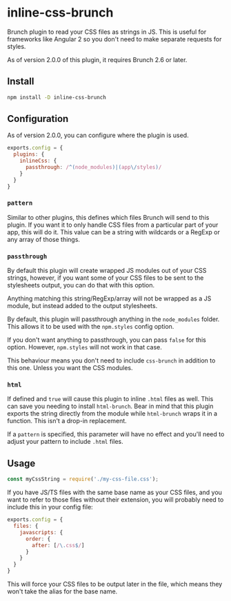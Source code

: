 # inline-css-brunch

Brunch plugin to read your CSS files as strings in JS. This is useful for frameworks like Angular 2 so you don't need to make separate requests for styles.

As of version 2.0.0 of this plugin, it requires Brunch 2.6 or later.

## Install

```sh
npm install -D inline-css-brunch
```

## Configuration

As of version 2.0.0, you can configure where the plugin is used.

```js
exports.config = {
  plugins: {
    inlineCss: {
      passthrough: /^(node_modules)|(app\/styles)/
    }
  }
}
```

### `pattern`

Similar to other plugins, this defines which files Brunch will send to this plugin. If you want it to only handle CSS files from a particular part of your app, this will do it. This value can be a string with wildcards or a RegExp or any array of those things.

### `passthrough`

By default this plugin will create wrapped JS modules out of your CSS strings, however, if you want some of your CSS files to be sent to the stylesheets output, you can do that with this option.

Anything matching this string/RegExp/array will not be wrapped as a JS module, but instead added to the output stylesheets.

By default, this plugin will passthrough anything in the `node_modules` folder. This allows it to be used with the `npm.styles` config option.

If you don't want anything to passthrough, you can pass `false` for this option. However, `npm.styles` will not work in that case.

This behaviour means you don't need to include `css-brunch` in addition to this one. Unless you want the CSS modules.

### `html`

If defined and `true` will cause this plugin to inline `.html` files as well. This can save you needing to install `html-brunch`. Bear in mind that this plugin exports the string directly from the module while `html-brunch` wraps it in a function. This isn't a drop-in replacement.

If a `pattern` is specified, this parameter will have no effect and you'll need to adjust your pattern to include `.html` files.

## Usage

```js
const myCssString = require('./my-css-file.css');
```

If you have JS/TS files with the same base name as your CSS files, and you want to refer to those files without their extension, you will probably need to include this in your config file:

```js
exports.config = {
  files: {
    javascripts: {
      order: {
        after: [/\.css$/]
      }
    }
  }
}
```

This will force your CSS files to be output later in the file, which means they won't take the alias for the base name.

